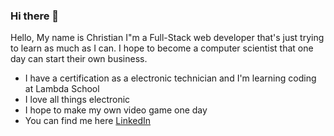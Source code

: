 ### Hi there 👋

Hello, My name is Christian I"m a Full-Stack web developer that's just trying to learn as much as I can. I hope to become a computer scientist that one day can start their own business.

- I have a certification as a electronic technician and I'm learning coding at Lambda School
- I love all things electronic
- I hope to make my own video game one day
- You can find me here [LinkedIn](https://www.linkedin.com/in/cberumen51/)
